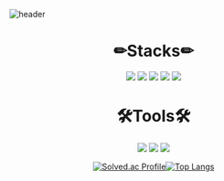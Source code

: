 <!--
**Gukss/Gukss** is a ✨ _special_ ✨ repository because its `README.md` (this file) appears on your GitHub profile.

Here are some ideas to get you started:

- 🔭 I’m currently working on ...
- 🌱 I’m currently learning ...
- 👯 I’m looking to collaborate on ...
- 🤔 I’m looking for help with ...
- 💬 Ask me about ...
- 📫 How to reach me: ...
- 😄 Pronouns: ...
- ⚡ Fun fact: ...
-->
![header](https://capsule-render.vercel.app/api?type=waving&color=ECEBF3&height=300&width=2000&section=header&text=I'm%20Gukss&fontSize=90&animation=fadeIn&fontAlignY=38&desc=Hello&descAlignY=51&descAlign=62)

<div align="center">
  <h1>✏Stacks✏</h1>  
  <img src="https://img.shields.io/badge/Java-007396?style=for-the-badge&logo=JAVA&logoColor=000"/>
  <img src="https://img.shields.io/badge/Spring-6DB33F?style=for-the-badge&logo=Spring&logoColor=000"/>
  <img src="https://img.shields.io/badge/SpringBoot-6DB33F?style=for-the-badge&logo=SpringBoot&logoColor=000"/>
  <img src="https://img.shields.io/badge/JavaScript-F7DF1E?style=for-the-badge&logo=javascript&logoColor=000"/>
  <img src="https://img.shields.io/badge/React-61DAFB?style=for-the-badge&logo=react&logoColor=000"/>
  <br>
<!--
  <img src="https://img.shields.io/badge/python-3776AB?style=for-the-badge&logo=python&logoColor=FFF"/>
  <img src="https://img.shields.io/badge/c-A8B9CC?style=for-the-badge&logo=c&logoColor=000"/>
-->
  <h1>🛠Tools🛠</h1>
  <img src="https://img.shields.io/badge/Github-181717?style=for-the-badge&logo=Github&logoColor=fff"/>
  <img src="https://img.shields.io/badge/Figma-F24E1E?style=for-the-badge&logo=Figma&logoColor=000"/>   
  <img src="https://img.shields.io/badge/Notion-000000?style=for-the-badge&logo=Notion&logoColor=fff"/>   
  
  
  [![Solved.ac Profile](http://mazassumnida.wtf/api/v2/generate_badge?boj=dongkuk97)](https://solved.ac/dongkuk97/)[![Top Langs](https://github-readme-stats.vercel.app/api/top-langs/?username=Gukss&layout=compact)](https://github.com/Gukss/github-readme-stats)
  <!--[![Gukss's github stats](https://github-readme-stats.vercel.app/api?username=Gukss)](https://github.com/anuraghazra/github-readme-stats)-->
</div>
